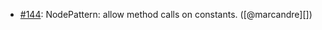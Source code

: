 * [#144](https://github.com/rubocop-hq/rubocop-ast/pull/144): NodePattern: allow method calls on constants. ([@marcandre][])
